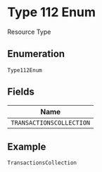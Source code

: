 
# Type 112 Enum

Resource Type

## Enumeration

`Type112Enum`

## Fields

| Name |
|  --- |
| `TRANSACTIONSCOLLECTION` |

## Example

```
TransactionsCollection
```

